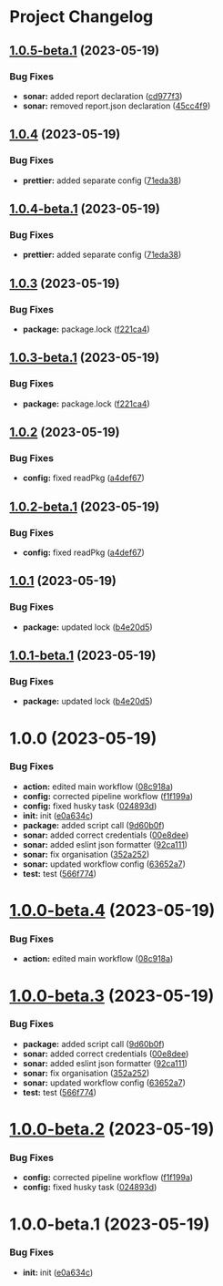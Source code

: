 # Project Changelog

## [1.0.5-beta.1](https://github.com/StephanGerbeth/paralogs/compare/v1.0.4...v1.0.5-beta.1) (2023-05-19)


### Bug Fixes

* **sonar:** added report declaration ([cd977f3](https://github.com/StephanGerbeth/paralogs/commit/cd977f334d1e457d4d845f4cd96bf1c50649f728))
* **sonar:** removed report.json declaration ([45cc4f9](https://github.com/StephanGerbeth/paralogs/commit/45cc4f9446998c2c4626ae48a9eb73fc13701be4))

## [1.0.4](https://github.com/StephanGerbeth/paralogs/compare/v1.0.3...v1.0.4) (2023-05-19)


### Bug Fixes

* **prettier:** added separate config ([71eda38](https://github.com/StephanGerbeth/paralogs/commit/71eda38b616a6444f6a9cb6e6ab51e4ddd87070c))

## [1.0.4-beta.1](https://github.com/StephanGerbeth/paralogs/compare/v1.0.3...v1.0.4-beta.1) (2023-05-19)


### Bug Fixes

* **prettier:** added separate config ([71eda38](https://github.com/StephanGerbeth/paralogs/commit/71eda38b616a6444f6a9cb6e6ab51e4ddd87070c))

## [1.0.3](https://github.com/StephanGerbeth/paralogs/compare/v1.0.2...v1.0.3) (2023-05-19)


### Bug Fixes

* **package:** package.lock ([f221ca4](https://github.com/StephanGerbeth/paralogs/commit/f221ca4e5ce3f9b9cdbb5a2adc7f27e1773ae74d))

## [1.0.3-beta.1](https://github.com/StephanGerbeth/paralogs/compare/v1.0.2...v1.0.3-beta.1) (2023-05-19)


### Bug Fixes

* **package:** package.lock ([f221ca4](https://github.com/StephanGerbeth/paralogs/commit/f221ca4e5ce3f9b9cdbb5a2adc7f27e1773ae74d))

## [1.0.2](https://github.com/StephanGerbeth/paralogs/compare/v1.0.1...v1.0.2) (2023-05-19)


### Bug Fixes

* **config:** fixed readPkg ([a4def67](https://github.com/StephanGerbeth/paralogs/commit/a4def675ba369b8b560a3a40c582ebaa28420cb2))

## [1.0.2-beta.1](https://github.com/StephanGerbeth/paralogs/compare/v1.0.1...v1.0.2-beta.1) (2023-05-19)


### Bug Fixes

* **config:** fixed readPkg ([a4def67](https://github.com/StephanGerbeth/paralogs/commit/a4def675ba369b8b560a3a40c582ebaa28420cb2))

## [1.0.1](https://github.com/StephanGerbeth/paralogs/compare/v1.0.0...v1.0.1) (2023-05-19)


### Bug Fixes

* **package:** updated lock ([b4e20d5](https://github.com/StephanGerbeth/paralogs/commit/b4e20d551184d503a2ec491455a8af5441b4c1ec))

## [1.0.1-beta.1](https://github.com/StephanGerbeth/paralogs/compare/v1.0.0...v1.0.1-beta.1) (2023-05-19)


### Bug Fixes

* **package:** updated lock ([b4e20d5](https://github.com/StephanGerbeth/paralogs/commit/b4e20d551184d503a2ec491455a8af5441b4c1ec))

# 1.0.0 (2023-05-19)


### Bug Fixes

* **action:** edited main workflow ([08c918a](https://github.com/StephanGerbeth/paralogs/commit/08c918a7792fa15f6baec01d35b991875fe9ca1a))
* **config:** corrected pipeline workflow ([f1f199a](https://github.com/StephanGerbeth/paralogs/commit/f1f199a9e09c8cb4c92bce7e4629ec05d84b9698))
* **config:** fixed husky task ([024893d](https://github.com/StephanGerbeth/paralogs/commit/024893d71e2750b1cfd7aa6fbb66a999788fc1c2))
* **init:** init ([e0a634c](https://github.com/StephanGerbeth/paralogs/commit/e0a634c095f0010eb27f5e66b58296fd6f40046e))
* **package:** added script call ([9d60b0f](https://github.com/StephanGerbeth/paralogs/commit/9d60b0f38cab185a27d0e4435c523dd2436d2576))
* **sonar:** added correct credentials ([00e8dee](https://github.com/StephanGerbeth/paralogs/commit/00e8deed48da64ccd9b19b706d9a2709dfb1e549))
* **sonar:** added eslint json formatter ([92ca111](https://github.com/StephanGerbeth/paralogs/commit/92ca1119a45fd02361c81f014ce6783f1491c431))
* **sonar:** fix organisation ([352a252](https://github.com/StephanGerbeth/paralogs/commit/352a252cb5ce98df3350fff1fe9fd87af7d975cb))
* **sonar:** updated workflow config ([63652a7](https://github.com/StephanGerbeth/paralogs/commit/63652a771177614735a0c4354f7e8dcb3314cd85))
* **test:** test ([566f774](https://github.com/StephanGerbeth/paralogs/commit/566f774f55d017ebaa8a76ca6ce0846d9ae4eca6))

# [1.0.0-beta.4](https://github.com/StephanGerbeth/paralogs/compare/v1.0.0-beta.3...v1.0.0-beta.4) (2023-05-19)


### Bug Fixes

* **action:** edited main workflow ([08c918a](https://github.com/StephanGerbeth/paralogs/commit/08c918a7792fa15f6baec01d35b991875fe9ca1a))

# [1.0.0-beta.3](https://github.com/StephanGerbeth/paralogs/compare/v1.0.0-beta.2...v1.0.0-beta.3) (2023-05-19)


### Bug Fixes

* **package:** added script call ([9d60b0f](https://github.com/StephanGerbeth/paralogs/commit/9d60b0f38cab185a27d0e4435c523dd2436d2576))
* **sonar:** added correct credentials ([00e8dee](https://github.com/StephanGerbeth/paralogs/commit/00e8deed48da64ccd9b19b706d9a2709dfb1e549))
* **sonar:** added eslint json formatter ([92ca111](https://github.com/StephanGerbeth/paralogs/commit/92ca1119a45fd02361c81f014ce6783f1491c431))
* **sonar:** fix organisation ([352a252](https://github.com/StephanGerbeth/paralogs/commit/352a252cb5ce98df3350fff1fe9fd87af7d975cb))
* **sonar:** updated workflow config ([63652a7](https://github.com/StephanGerbeth/paralogs/commit/63652a771177614735a0c4354f7e8dcb3314cd85))
* **test:** test ([566f774](https://github.com/StephanGerbeth/paralogs/commit/566f774f55d017ebaa8a76ca6ce0846d9ae4eca6))

# [1.0.0-beta.2](https://github.com/StephanGerbeth/paralogs/compare/v1.0.0-beta.1...v1.0.0-beta.2) (2023-05-19)


### Bug Fixes

* **config:** corrected pipeline workflow ([f1f199a](https://github.com/StephanGerbeth/paralogs/commit/f1f199a9e09c8cb4c92bce7e4629ec05d84b9698))
* **config:** fixed husky task ([024893d](https://github.com/StephanGerbeth/paralogs/commit/024893d71e2750b1cfd7aa6fbb66a999788fc1c2))

# 1.0.0-beta.1 (2023-05-19)


### Bug Fixes

* **init:** init ([e0a634c](https://github.com/StephanGerbeth/paralogs/commit/e0a634c095f0010eb27f5e66b58296fd6f40046e))
